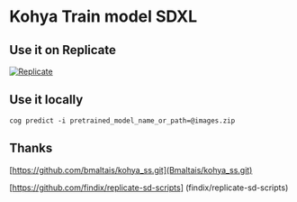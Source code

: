 # Kohya Train model SDXL

## Use it on Replicate

[![Replicate](https://replicate.com/alexgenovese/train-sdxl-kohya/badge)](https://replicate.com/alexgenovese/train-sdxl-kohya)

## Use it locally

```
cog predict -i pretrained_model_name_or_path=@images.zip
```

## Thanks

[https://github.com/bmaltais/kohya_ss.git](Bmaltais/kohya_ss.git)

[https://github.com/findix/replicate-sd-scripts] (findix/replicate-sd-scripts)
